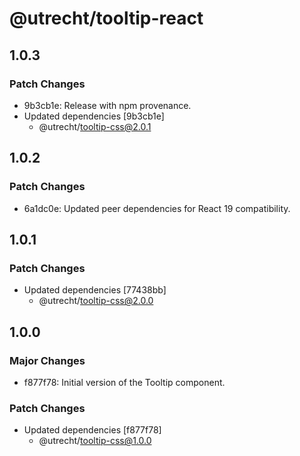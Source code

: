 # @utrecht/tooltip-react

## 1.0.3

### Patch Changes

- 9b3cb1e: Release with npm provenance.
- Updated dependencies [9b3cb1e]
  - @utrecht/tooltip-css@2.0.1

## 1.0.2

### Patch Changes

- 6a1dc0e: Updated peer dependencies for React 19 compatibility.

## 1.0.1

### Patch Changes

- Updated dependencies [77438bb]
  - @utrecht/tooltip-css@2.0.0

## 1.0.0

### Major Changes

- f877f78: Initial version of the Tooltip component.

### Patch Changes

- Updated dependencies [f877f78]
  - @utrecht/tooltip-css@1.0.0
